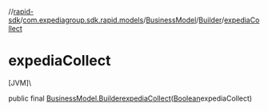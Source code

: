 //[rapid-sdk](../../../../index.md)/[com.expediagroup.sdk.rapid.models](../../index.md)/[BusinessModel](../index.md)/[Builder](index.md)/[expediaCollect](expedia-collect.md)

# expediaCollect

[JVM]\

public final [BusinessModel.Builder](index.md)[expediaCollect](expedia-collect.md)([Boolean](https://docs.oracle.com/javase/8/docs/api/java/lang/Boolean.html)expediaCollect)

